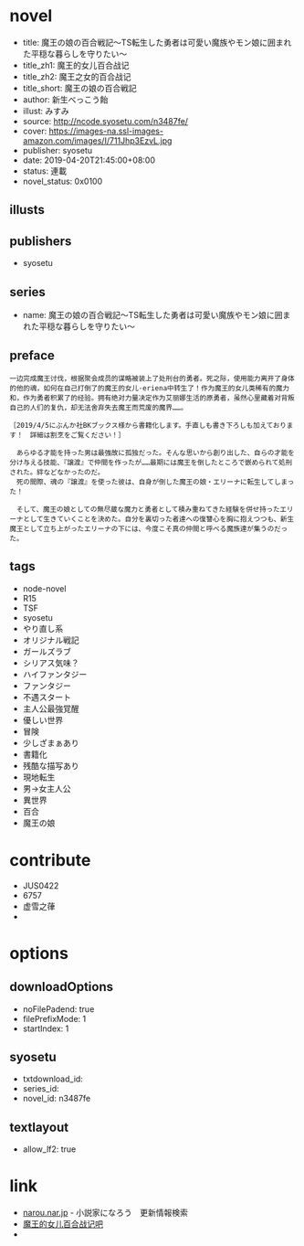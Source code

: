 # novel

- title: 魔王の娘の百合戦記〜TS転生した勇者は可愛い魔族やモン娘に囲まれた平穏な暮らしを守りたい～
- title_zh1: 魔王的女儿百合战记
- title_zh2: 魔王之女的百合战记
- title_short: 魔王の娘の百合戦記
- author: 新生べっこう飴
- illust: みすみ
- source: http://ncode.syosetu.com/n3487fe/
- cover: https://images-na.ssl-images-amazon.com/images/I/711Jhp3EzvL.jpg
- publisher: syosetu
- date: 2019-04-20T21:45:00+08:00
- status: 連載
- novel_status: 0x0100

## illusts


## publishers

- syosetu

## series

- name: 魔王の娘の百合戦記〜TS転生した勇者は可愛い魔族やモン娘に囲まれた平穏な暮らしを守りたい～

## preface


```
一边完成魔王讨伐，根据聚会成员的谋略被装上了处刑台的勇者。死之际，使用能力离开了身体的他的魂，如何在自己打倒了的魔王的女儿·eriena中转生了！作为魔王的女儿类稀有的魔力和，作为勇者积累了的经验。拥有绝对力量决定作为艾丽娜生活的原勇者，虽然心里藏着对背叛自己的人们的复仇，却无法舍弃失去魔王而荒废的魔界……。

［2019/4/5にぶんか社BKブックス様から書籍化します。手直しも書き下ろしも加えております！　詳細は割烹をご覧ください！］

　あらゆる才能を持った男は最強故に孤独だった。そんな思いから創り出した、自らの才能を分け与える技能、『譲渡』で仲間を作ったが……最期には魔王を倒したところで嵌められて処刑された。絆などなかったのだ。
　死の間際、魂の『譲渡』を使った彼は、自身が倒した魔王の娘・エリーナに転生してしまった！

　そして、魔王の娘としての無尽蔵な魔力と勇者として積み重ねてきた経験を併せ持ったエリーナとして生きていくことを決めた。自分を裏切った者達への復讐心を胸に抱えつつも、新生魔王として立ち上がったエリーナの下には、今度こそ真の仲間と呼べる魔族達が集うのだった。
```

## tags

- node-novel
- R15
- TSF
- syosetu
- やり直し系
- オリジナル戦記
- ガールズラブ
- シリアス気味？
- ハイファンタジー
- ファンタジー
- 不遇スタート
- 主人公最強覚醒
- 優しい世界
- 冒険
- 少しざまぁあり
- 書籍化
- 残酷な描写あり
- 現地転生
- 男→女主人公
- 異世界
- 百合
- 魔王の娘

# contribute

- JUS0422
- 6757
- 虚雪之葎
- 

# options

## downloadOptions

- noFilePadend: true
- filePrefixMode: 1
- startIndex: 1

## syosetu

- txtdownload_id:
- series_id:
- novel_id: n3487fe

## textlayout

- allow_lf2: true

# link

- [narou.nar.jp](https://narou.nar.jp/search.php?text=n3487fe&novel=all&genre=all&new_genre=all&length=0&down=0&up=100) - 小説家になろう　更新情報検索
- [魔王的女儿百合战记吧](https://tieba.baidu.com/f?kw=%E9%AD%94%E7%8E%8B%E7%9A%84%E5%A5%B3%E5%84%BF%E7%99%BE%E5%90%88%E6%88%98%E8%AE%B0&ie=utf-8 "魔王的女儿百合战记")
- 
